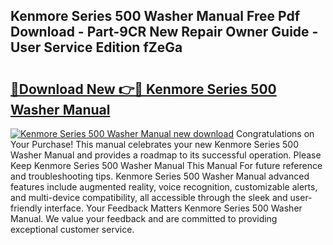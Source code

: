 ## Kenmore Series 500 Washer Manual Free Pdf Download - Part-9CR New Repair Owner Guide - User Service Edition fZeGa

# <h2><a href="http://bc1335.oget.top/?id=Kenmore+Series+500+Washer+Manual">🔗Download New 👉🔴 Kenmore Series 500 Washer Manual</a></h2>

[![Kenmore Series 500 Washer Manual new download](https://i.imgur.com/5g1atiW.png)](http://bc1335.oget.top/?id=Kenmore+Series+500+Washer+Manual)
Congratulations on Your Purchase! This manual celebrates your new Kenmore Series 500 Washer Manual and provides a roadmap to its successful operation. Please Keep Kenmore Series 500 Washer Manual This Manual For future reference and troubleshooting tips. Kenmore Series 500 Washer Manual advanced features include augmented reality, voice recognition, customizable alerts, and multi-device compatibility, all accessible through the sleek and user-friendly interface. Your Feedback Matters Kenmore Series 500 Washer Manual. We value your feedback and are committed to providing exceptional customer service.
